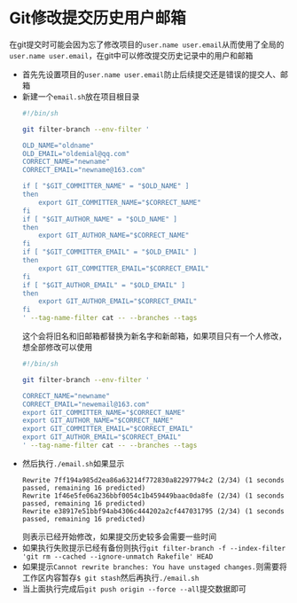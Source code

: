Git修改提交历史用户邮箱
===
在git提交时可能会因为忘了修改项目的`user.name user.email`从而使用了全局的`user.name user.email`，在git中可以修改提交历史记录中的用户和邮箱
* 首先先设置项目的`user.name user.email`防止后续提交还是错误的提交人、邮箱
*  新建一个`email.sh`放在项目根目录
    ```sh
    #!/bin/sh

    git filter-branch --env-filter '

    OLD_NAME="oldname"
    OLD_EMAIL="oldemial@qq.com"
    CORRECT_NAME="newname"
    CORRECT_EMAIL="newname@163.com"

    if [ "$GIT_COMMITTER_NAME" = "$OLD_NAME" ]
    then
        export GIT_COMMITTER_NAME="$CORRECT_NAME"    
    fi
    if [ "$GIT_AUTHOR_NAME" = "$OLD_NAME" ]
    then
        export GIT_AUTHOR_NAME="$CORRECT_NAME"    
    fi
    if [ "$GIT_COMMITTER_EMAIL" = "$OLD_EMAIL" ]
    then
        export GIT_COMMITTER_EMAIL="$CORRECT_EMAIL"
    fi
    if [ "$GIT_AUTHOR_EMAIL" = "$OLD_EMAIL" ]
    then
        export GIT_AUTHOR_EMAIL="$CORRECT_EMAIL"
    fi
    ' --tag-name-filter cat -- --branches --tags
    ```
    这个会将旧名和旧邮箱都替换为新名字和新邮箱，如果项目只有一个人修改，想全部修改可以使用
    ```sh
    #!/bin/sh

    git filter-branch --env-filter '

    CORRECT_NAME="newname"
    CORRECT_EMAIL="newemail@163.com"
    export GIT_COMMITTER_NAME="$CORRECT_NAME"
    export GIT_AUTHOR_NAME="$CORRECT_NAME"
    export GIT_COMMITTER_EMAIL="$CORRECT_EMAIL"
    export GIT_AUTHOR_EMAIL="$CORRECT_EMAIL"
    ' --tag-name-filter cat -- --branches --tags
    ```
* 然后执行`./email.sh`如果显示
  ```
  Rewrite 7ff194a985d2ea86a63214f772830a82297794c2 (2/34) (1 seconds passed, remaining 16 predicted)
  Rewrite 1f46e5fe06a236bbf0054c1b459449baac0da8fe (2/34) (1 seconds passed, remaining 16 predicted)
  Rewrite e38917e51bbf94ab4306c444202a2cf447031795 (2/34) (1 seconds passed, remaining 16 predicted)
  ```
  则表示已经开始修改，如果提交历史较多会需要一些时间
* 如果执行失败提示已经有备份则执行`git filter-branch -f --index-filter 'git rm --cached --ignore-unmatch Rakefile' HEAD`
* 如果提示`Cannot rewrite branches: You have unstaged changes.`则需要将工作区内容暂存`$ git stash`然后再执行`./email.sh`
* 当上面执行完成后`git push origin --force --all`提交数据即可